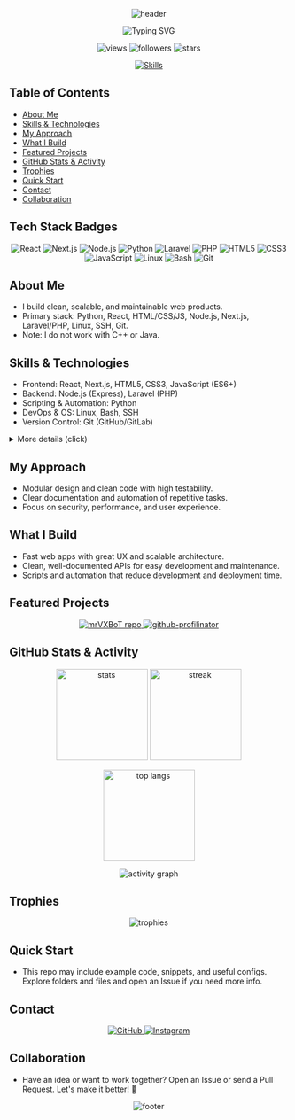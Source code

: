 <!-- Fancy header with SVG waves -->
<p align="center">
  <img src="https://capsule-render.vercel.app/api?type=waving&color=0:36BCF7,100:7F00FF&height=170&section=header&text=Welcome%20to%20my%20GitHub%20✨&fontAlign=50&fontAlignY=35&fontColor=ffffff&animation=fadeIn" alt="header"/>
</p>

<!-- Animated typing intro -->
<p align="center">
  <img src="https://readme-typing-svg.demolab.com?font=Fira+Code&size=22&pause=1400&color=36BCF7&center=true&vCenter=true&width=800&lines=Hi!+Welcome+to+my+repo;Web+developer,+into+Automation+%26+Open+Source;Focus:+Python,+React,+Node.js,+Next.js,+Laravel%2FPHP,+Linux,+SSH,+Git" alt="Typing SVG"/>
</p>

<!-- Status badges -->
<p align="center">
  <img src="https://komarev.com/ghpvc/?username=mrVXBoT&style=flat-square&color=7F00FF" alt="views"/>
  <img src="https://img.shields.io/github/followers/mrVXBoT?label=Followers&style=flat-square&color=36BCF7" alt="followers"/>
  <img src="https://img.shields.io/github/stars/mrVXBoT?affiliations=OWNER&style=flat-square&color=00D8FF" alt="stars"/>
</p>

<!-- Skill icons -->
<div align="center">

[![Skills](https://skillicons.dev/icons?i=python,react,html,css,js,nodejs,next,laravel,php,linux,bash,git&perline=6)](https://skillicons.dev)

</div>

## Table of Contents
- [About Me](#about-me)
- [Skills & Technologies](#skills--technologies)
- [My Approach](#my-approach)
- [What I Build](#what-i-build)
- [Featured Projects](#featured-projects)
- [GitHub Stats & Activity](#github-stats--activity)
- [Trophies](#trophies)
- [Quick Start](#quick-start)
- [Contact](#contact)
- [Collaboration](#collaboration)

## Tech Stack Badges
<p align="center">
  <img src="https://img.shields.io/badge/React-20232A?style=flat&logo=react&logoColor=61DAFB" alt="React"/>
  <img src="https://img.shields.io/badge/Next.js-000000?style=flat&logo=nextdotjs&logoColor=white" alt="Next.js"/>
  <img src="https://img.shields.io/badge/Node.js-339933?style=flat&logo=nodedotjs&logoColor=white" alt="Node.js"/>
  <img src="https://img.shields.io/badge/Python-3776AB?style=flat&logo=python&logoColor=white" alt="Python"/>
  <img src="https://img.shields.io/badge/Laravel-FF2D20?style=flat&logo=laravel&logoColor=white" alt="Laravel"/>
  <img src="https://img.shields.io/badge/PHP-777BB4?style=flat&logo=php&logoColor=white" alt="PHP"/>
  <img src="https://img.shields.io/badge/HTML5-E34F26?style=flat&logo=html5&logoColor=white" alt="HTML5"/>
  <img src="https://img.shields.io/badge/CSS3-1572B6?style=flat&logo=css3&logoColor=white" alt="CSS3"/>
  <img src="https://img.shields.io/badge/JavaScript-323330?style=flat&logo=javascript&logoColor=F7DF1E" alt="JavaScript"/>
  <img src="https://img.shields.io/badge/Linux-FCC624?style=flat&logo=linux&logoColor=000000" alt="Linux"/>
  <img src="https://img.shields.io/badge/Bash-4EAA25?style=flat&logo=gnubash&logoColor=white" alt="Bash"/>
  <img src="https://img.shields.io/badge/Git-F05032?style=flat&logo=git&logoColor=white" alt="Git"/>
</p>

## About Me
- I build clean, scalable, and maintainable web products.
- Primary stack: Python, React, HTML/CSS/JS, Node.js, Next.js, Laravel/PHP, Linux, SSH, Git.
- Note: I do not work with C++ or Java.

## Skills & Technologies
- Frontend: React, Next.js, HTML5, CSS3, JavaScript (ES6+)
- Backend: Node.js (Express), Laravel (PHP)
- Scripting & Automation: Python
- DevOps & OS: Linux, Bash, SSH
- Version Control: Git (GitHub/GitLab)

<details>
  <summary>More details (click)</summary>

  - React/Next: SSR, SSG, ISR, state management, performance optimization.
  - Node/Laravel: RESTful APIs, middleware, auth, clean architecture.
  - Python: CLI tools, DevOps automation, efficient scripting.
  - Linux/SSH: server management, bash scripts, secure deployments.
  - Git: professional workflows (feature branching, PRs, code review) and CI/CD.
</details>

## My Approach
- Modular design and clean code with high testability.
- Clear documentation and automation of repetitive tasks.
- Focus on security, performance, and user experience.

## What I Build
- Fast web apps with great UX and scalable architecture.
- Clean, well-documented APIs for easy development and maintenance.
- Scripts and automation that reduce development and deployment time.

## Featured Projects
<p align="center">
  <a href="https://github.com/mrVXBoT/mrVXBoT">
    <img src="https://github-readme-stats.vercel.app/api/pin/?username=mrVXBoT&repo=mrVXBoT&theme=tokyonight" alt="mrVXBoT repo"/>
  </a>
  <a href="https://github.com/mrVXBoT/github-profilinator">
    <img src="https://github-readme-stats.vercel.app/api/pin/?username=mrVXBoT&repo=github-profilinator&theme=tokyonight" alt="github-profilinator"/>
  </a>
</p>

## GitHub Stats & Activity
<p align="center">
  <img src="https://github-readme-stats.vercel.app/api?username=mrVXBoT&show_icons=true&theme=tokyonight" height="165" alt="stats"/>
  <img src="https://streak-stats.demolab.com?user=mrVXBoT&theme=tokyonight" height="165" alt="streak"/>
</p>
<p align="center">
  <img src="https://github-readme-stats.vercel.app/api/top-langs/?username=mrVXBoT&layout=compact&theme=tokyonight" height="165" alt="top langs"/>
</p>
<p align="center">
  <img src="https://github-readme-activity-graph.vercel.app/graph?username=mrVXBoT&theme=tokyo-night" alt="activity graph"/>
</p>

## Trophies
<p align="center">
  <img src="https://github-profile-trophy.vercel.app/?username=mrVXBoT&theme=tokyonight&no-frame=true&no-bg=true&row=1&column=7" alt="trophies"/>
</p>

<!-- Contribution Snake (enable via GitHub Actions: https://github.com/Platane/snk) -->
<!--
<p align="center">
  <img src="https://raw.githubusercontent.com/mrVXBoT/mrVXBoT/output/github-contribution-grid-snake.svg" alt="snake animation"/>
</p>
-->

## Quick Start
- This repo may include example code, snippets, and useful configs. Explore folders and files and open an Issue if you need more info.

## Contact
<p align="center">
  <a href="https://github.com/mrVXBoT" target="_blank">
    <img src="https://img.shields.io/badge/GitHub-100000?style=for-the-badge&logo=github&logoColor=white" alt="GitHub"/>
  </a>
  <a href="https://instagram.com/VX_00i" target="_blank">
    <img src="https://img.shields.io/badge/Instagram-E4405F?style=for-the-badge&logo=instagram&logoColor=white" alt="Instagram"/>
  </a>
</p>

## Collaboration
- Have an idea or want to work together? Open an Issue or send a Pull Request. Let's make it better! 🚀

<!-- Footer waves -->
<p align="center">
  <img src="https://capsule-render.vercel.app/api?type=waving&color=0:7F00FF,100:36BCF7&height=120&section=footer" alt="footer"/>
</p>
